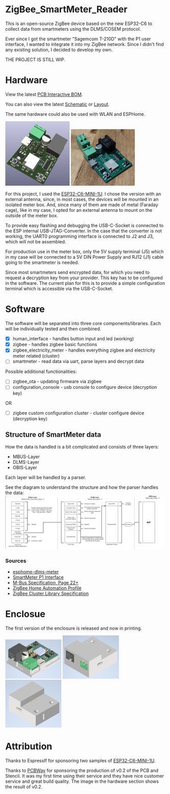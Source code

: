 # ZigBee_SmartMeter_Reader
This is an open-source ZigBee device based on the new ESP32-C6 to collect data from smartmeters using the DLMS/COSEM protocol.

Ever since I got the smartmeter "Sagemcom T-210D" with the P1 user interface, I wanted to integrate it into my ZigBee network.
Since I didn't find any existing solution, I decided to develop my own.

THE PROJECT IS STILL WIP.

# Hardware
View the latest [PCB Interactive BOM](https://htmlpreview.github.io/?https://github.com/Tropaion/ZigBee_SmartMeter_Reader/blob/main/hardware/bom/ibom.html).

You can also view the latest [Schematic](https://kicanvas.org/?github=https%3A%2F%2Fgithub.com%2FTropaion%2FZigBee_SmartMeter_Reader%2Fblob%2Fmain%2Fhardware%2Fexternal_antenna%2FZBSmartMeter.kicad_sch) or [Layout](https://kicanvas.org/?github=https%3A%2F%2Fgithub.com%2FTropaion%2FZigBee_SmartMeter_Reader%2Fblob%2Fmain%2Fhardware%2Fexternal_antenna%2FZBSmartMeter.kicad_pcb).

The same hardware could also be used with WLAN and ESPHome.

<p float="left">
  <img src="https://github.com/Tropaion/ZigBee_SmartMeter_Reader/blob/main/images/pcb.png?raw=true" width="40%" />
  <img src="https://github.com/Tropaion/ZigBee_SmartMeter_Reader/blob/main/images/pcb_real.jpg?raw=true" width="40%" />
</p>


For this project, I used the [ESP32-C6-MINI-1U](https://www.espressif.com/sites/default/files/documentation/esp32-mini-1_datasheet_en.pdf).
I chose the version with an external antenna, since, in most cases, the devices will be mounted in an isolated meter box. And, since many of them are made of metal (Faraday cage), like in my case, 
I opted for an external antenna to mount on the outside of the meter box.

To provide easy flashing and debugging the USB-C-Socket is connected to the ESP internal USB-JTAG-Converter.
In the case that the converter is not working, the UART0 programming interface is connected to J2 and J3, which will not be assembled.

For production use in the meter box, only the 5V supply terminal (J5) which in my case will be connected to a 5V DIN Power Supply and RJ12 (J1) cable going to the smartmeter is needed.

Since most smartmeters send encrypted data, for which you need to request a decryption key from your provider.
This key has to be configured in the software. The current plan for this is to provide a simple configuration terminal which is accessible via the USB-C-Socket.

# Software
The software will be separated into three core components/libraries.
Each will be individually tested and then combined.
- [x] human_interface - handles button input and led (working)
- [x] zigbee - handles zigbee basic functions
- [x] zigbee_electricity_meter - handles everything zigbee and electricity meter related (cluster)
- [ ] smartmeter - read data via uart, parse layers and decrypt data

Possible additional functionalities:
- [ ] zigbee_ota - updating firmware via zigbee
- [ ] configuration_console - usb console to configure device (decryption key)

OR
- [ ] zigbee custom configuration cluster - cluster configure device (decryption key)

## Structure of SmartMeter data
How the data is handled is a bit complicated and consists of three layers:
- MBUS-Layer
- DLMS-Layer
- OBIS-Layer

Each layer will be handled by a parser.

See the diagram to understand the structure and how the parser handles the data:
<img src="https://github.com/Tropaion/ZigBee_SmartMeter_Reader/blob/main/images/smartmeter_data.jpg?raw=true" />

### Sources
 * [esphome-dlms-meter](https://github.com/DomiStyle/esphome-dlms-meter)
 * [SmartMeter P1 Interface](https://www.netz-noe.at/Download-(1)/Smart-Meter/218_9_SmartMeter_Kundenschnittstelle_lektoriert_14.aspx)
 * [M-Bus Specification, Page 22+](https://m-bus.com/assets/downloads/MBDOC48.PDF)
 * [ZigBee Home Automation Profile](https://community.nxp.com/pwmxy87654/attachments/pwmxy87654/wireless-connectivity/698/1/075367r03ZB_AFG-Home_Automation_Profile_for_Public_Download.pdf)
 * [ZigBee Cluster Library Specification](https://zigbeealliance.org/wp-content/uploads/2019/12/07-5123-06-zigbee-cluster-library-specification.pdf)

# Enclosue
The first version of the enclosure is released and now in printing.

<img src="https://github.com/Tropaion/ZigBee_SmartMeter_Reader/blob/main/images/Enclosure_1.png?raw=true" width="35%" />
<img src="https://github.com/Tropaion/ZigBee_SmartMeter_Reader/blob/main/images/Enclosure_2.png?raw=true" width="35%" />
<img src="https://github.com/Tropaion/ZigBee_SmartMeter_Reader/blob/main/images/Enclosure_3.png?raw=true" width="35%" />

# Attribution
Thanks to EspressIf for sponsoring two samples of [ESP32-C6-MINI-1U](https://www.espressif.com/sites/default/files/documentation/esp32-mini-1_datasheet_en.pdf).

Thanks to [PCBWay](https://www.pcbway.com/) for sponsoring the production of v0.2 of the PCB and Stencil. It was my first time using their service and they have nice customer service and great build quality. The image in the hardware section shows the result of v0.2.
